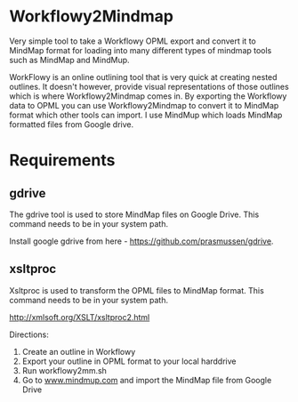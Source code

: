# Workflowy2Mindmap
Very simple tool to take a Workflowy OPML export and convert it to MindMap 
format for loading into many different types of mindmap tools such as MindMap and MindMup.

WorkFlowy is an online outlining tool that is very quick at creating nested outlines. It doesn't however, provide
visual representations of those outlines which is where Workflowy2Mindmap comes in. By exporting the Workflowy
data to OPML you can use Workflowy2Mindmap to convert it to MindMap format which other tools can import. I use 
MindMup which loads MindMap formatted files from Google drive.

Requirements
===========
gdrive
------

The gdrive tool is used to store MindMap files on Google Drive.
This command needs to be in your system path.

Install google gdrive from here - https://github.com/prasmussen/gdrive.

xsltproc
-------
Xsltproc is used to transform the OPML files to MindMap format. This command
needs to be in your system path.

http://xmlsoft.org/XSLT/xsltproc2.html

Directions:
1. Create an outline in Workflowy
2. Export your outline in OPML format to your local harddrive
3. Run workflowy2mm.sh <your OPML file> 
4. Go to www.mindmup.com and import the MindMap file from Google Drive


